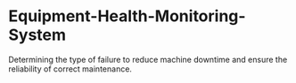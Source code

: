 # Equipment-Health-Monitoring-System
Determining  the type of failure to reduce machine downtime and ensure the reliability of correct maintenance.
